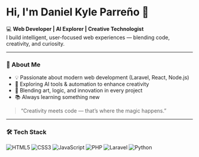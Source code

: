 # Hi, I'm Daniel Kyle Parreño 👋  

💻 **Web Developer | AI Explorer | Creative Technologist**  
I build intelligent, user-focused web experiences — blending code, creativity, and curiosity.  

---

### 🚀 About Me  
- 💡 Passionate about modern web development (Laravel, React, Node.js)  
- 🤖 Exploring AI tools & automation to enhance creativity  
- 🎨 Blending art, logic, and innovation in every project  
- 📚 Always learning something new  

> “Creativity meets code — that’s where the magic happens.”  

---

### 🛠️ Tech Stack  
![HTML5](https://img.shields.io/badge/-HTML5-E34F26?style=flat-square&logo=html5&logoColor=white)
![CSS3](https://img.shields.io/badge/-CSS3-1572B6?style=flat-square&logo=css3)
![JavaScript](https://img.shields.io/badge/-JavaScript-F7DF1E?style=flat-square&logo=javascript&logoColor=black)
![PHP](https://img.shields.io/badge/-PHP-777BB4?style=flat-square&logo=php&logoColor=white)
![Laravel](https://img.shields.io/badge/-Laravel-FF2D20?style=flat-square&logo=laravel&logoColor=white)
![Python](https://img.shields.io/badge/-Python-3776AB?style=flat-square&logo=python&logoColor=white)

